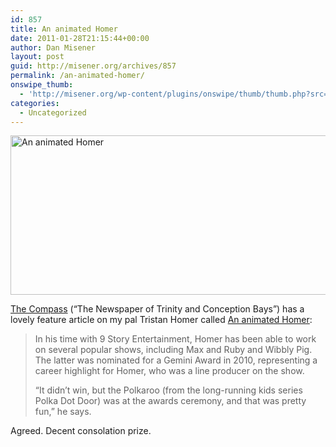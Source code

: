 ```yaml
---
id: 857
title: An animated Homer
date: 2011-01-28T21:15:44+00:00
author: Dan Misener
layout: post
guid: http://misener.org/archives/857
permalink: /an-animated-homer/
onswipe_thumb:
  - 'http://misener.org/wp-content/plugins/onswipe/thumb/thumb.php?src=http://misener.org/wp-content/uploads/2011/01/Screen-shot-2011-01-28-at-9.10.10-PM.png&amp;w=600&amp;h=800&amp;zc=1&amp;q=75&amp;f=0'
categories:
  - Uncategorized
---
```

<img src="http://misener.org/wp-content/uploads/2011/01/Screen-shot-2011-01-28-at-9.10.10-PM.png" width="600" height="255" alt="An animated Homer" />

[The Compass](http://www.cbncompass.ca/) (&#8220;The Newspaper of Trinity and Conception Bays&#8221;) has a lovely feature article on my pal Tristan Homer called [An animated Homer](http://www.cbncompass.ca/Entertainment/2011-01-25/article-2168833/An-animated-Homer/1):

> In his time with 9 Story Entertainment, Homer has been able to work on several popular shows, including Max and Ruby and Wibbly Pig. The latter was nominated for a Gemini Award in 2010, representing a career highlight for Homer, who was a line producer on the show.
> 
> &#8220;It didn&#8217;t win, but the Polkaroo (from the long-running kids series Polka Dot Door) was at the awards ceremony, and that was pretty fun,&#8221; he says.

Agreed. Decent consolation prize.